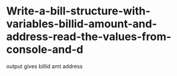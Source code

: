 # Write-a-bill-structure-with-variables-billid-amount-and-address-read-the-values-from-console-and-d
output gives 
billid
amt
address
